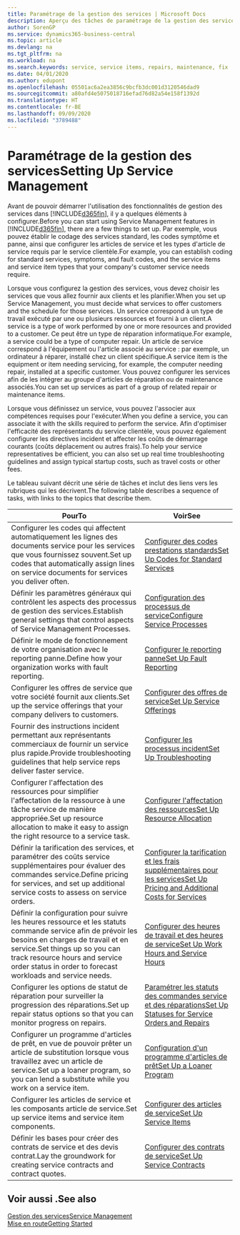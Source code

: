 ```yaml
---
title: Paramétrage de la gestion des services | Microsoft Docs
description: Aperçu des tâches de paramétrage de la gestion des services en fonction de la manière dont vos partenaires gère leurs services.
author: SorenGP
ms.service: dynamics365-business-central
ms.topic: article
ms.devlang: na
ms.tgt_pltfrm: na
ms.workload: na
ms.search.keywords: service, service items, repairs, maintenance, fix
ms.date: 04/01/2020
ms.author: edupont
ms.openlocfilehash: 05501ac6a2ea3856c9bcfb3dc001d3120546dad9
ms.sourcegitcommit: a80afd4e5075018716efad76d82a54e158f1392d
ms.translationtype: HT
ms.contentlocale: fr-BE
ms.lasthandoff: 09/09/2020
ms.locfileid: "3789488"
---
```

# <a name="setting-up-service-management"></a><span data-ttu-id="e47e8-103">Paramétrage de la gestion des services</span><span class="sxs-lookup"><span data-stu-id="e47e8-103">Setting Up Service Management</span></span>
<span data-ttu-id="e47e8-104">Avant de pouvoir démarrer l'utilisation des fonctionnalités de gestion des services dans [!INCLUDE[d365fin](includes/d365fin_md.md)], il y a quelques éléments à configurer.</span><span class="sxs-lookup"><span data-stu-id="e47e8-104">Before you can start using Service Management features in [!INCLUDE[d365fin](includes/d365fin_md.md)], there are a few things to set up.</span></span> <span data-ttu-id="e47e8-105">Par exemple, vous pouvez établir le codage des services standard, les codes symptôme et panne, ainsi que configurer les articles de service et les types d'article de service requis par le service clientèle.</span><span class="sxs-lookup"><span data-stu-id="e47e8-105">For example, you can establish coding for standard services, symptoms, and fault codes, and the service items and service item types that your company's customer service needs require.</span></span>  

<span data-ttu-id="e47e8-106">Lorsque vous configurez la gestion des services, vous devez choisir les services que vous allez fournir aux clients et les planifier.</span><span class="sxs-lookup"><span data-stu-id="e47e8-106">When you set up Service Management, you must decide what services to offer customers and the schedule for those services.</span></span> <span data-ttu-id="e47e8-107">Un service correspond à un type de travail exécuté par une ou plusieurs ressources et fourni à un client.</span><span class="sxs-lookup"><span data-stu-id="e47e8-107">A service is a type of work performed by one or more resources and provided to a customer.</span></span> <span data-ttu-id="e47e8-108">Ce peut être un type de réparation informatique.</span><span class="sxs-lookup"><span data-stu-id="e47e8-108">For example, a service could be a type of computer repair.</span></span> <span data-ttu-id="e47e8-109">Un article de service correspond à l'équipement ou l'article associé au service : par exemple, un ordinateur à réparer, installé chez un client spécifique.</span><span class="sxs-lookup"><span data-stu-id="e47e8-109">A service item is the equipment or item needing servicing, for example, the computer needing repair, installed at a specific customer.</span></span> <span data-ttu-id="e47e8-110">Vous pouvez configurer les services afin de les intégrer au groupe d'articles de réparation ou de maintenance associés.</span><span class="sxs-lookup"><span data-stu-id="e47e8-110">You can set up services as part of a group of related repair or maintenance items.</span></span>  
  
<span data-ttu-id="e47e8-111">Lorsque vous définissez un service, vous pouvez l'associer aux compétences requises pour l'exécuter.</span><span class="sxs-lookup"><span data-stu-id="e47e8-111">When you define a service, you can associate it with the skills required to perform the service.</span></span> <span data-ttu-id="e47e8-112">Afin d'optimiser l'efficacité des représentants du service clientèle, vous pouvez également configurer les directives incident et affecter les coûts de démarrage courants (coûts déplacement ou autres frais).</span><span class="sxs-lookup"><span data-stu-id="e47e8-112">To help your service representatives be efficient, you can also set up real time troubleshooting guidelines and assign typical startup costs, such as travel costs or other fees.</span></span>  

<span data-ttu-id="e47e8-113">Le tableau suivant décrit une série de tâches et inclut des liens vers les rubriques qui les décrivent.</span><span class="sxs-lookup"><span data-stu-id="e47e8-113">The following table describes a sequence of tasks, with links to the topics that describe them.</span></span>  
  
| <span data-ttu-id="e47e8-114">Pour</span><span class="sxs-lookup"><span data-stu-id="e47e8-114">To</span></span> | <span data-ttu-id="e47e8-115">Voir</span><span class="sxs-lookup"><span data-stu-id="e47e8-115">See</span></span> |
| --- | --- |
| <span data-ttu-id="e47e8-116">Configurer les codes qui affectent automatiquement les lignes des documents service pour les services que vous fournissez souvent.</span><span class="sxs-lookup"><span data-stu-id="e47e8-116">Set up codes that automatically assign lines on service documents for services you deliver often.</span></span> |[<span data-ttu-id="e47e8-117">Configurer des codes prestations standards</span><span class="sxs-lookup"><span data-stu-id="e47e8-117">Set Up Codes for Standard Services</span></span>](service-how-setup-service-coding.md)|
| <span data-ttu-id="e47e8-118">Définir les paramètres généraux qui contrôlent les aspects des processus de gestion des services.</span><span class="sxs-lookup"><span data-stu-id="e47e8-118">Establish general settings that control aspects of Service Management Processes.</span></span>|[<span data-ttu-id="e47e8-119">Configuration des processus de service</span><span class="sxs-lookup"><span data-stu-id="e47e8-119">Configure Service Processes</span></span>](service-setup-service-processes.md)|
| <span data-ttu-id="e47e8-120">Définir le mode de fonctionnement de votre organisation avec le reporting panne.</span><span class="sxs-lookup"><span data-stu-id="e47e8-120">Define how your organization works with fault reporting.</span></span> |[<span data-ttu-id="e47e8-121">Configurer le reporting panne</span><span class="sxs-lookup"><span data-stu-id="e47e8-121">Set Up Fault Reporting</span></span>](service-how-setup-fault-reporting.md) |
| <span data-ttu-id="e47e8-122">Configurer les offres de service que votre société fournit aux clients.</span><span class="sxs-lookup"><span data-stu-id="e47e8-122">Set up the service offerings that your company delivers to customers.</span></span>|[<span data-ttu-id="e47e8-123">Configurer des offres de service</span><span class="sxs-lookup"><span data-stu-id="e47e8-123">Set Up Service Offerings</span></span>](service-how-setup-service-offerings.md)|
| <span data-ttu-id="e47e8-124">Fournir des instructions incident permettant aux représentants commerciaux de fournir un service plus rapide.</span><span class="sxs-lookup"><span data-stu-id="e47e8-124">Provide troubleshooting guidelines that help service reps deliver faster service.</span></span> |[<span data-ttu-id="e47e8-125">Configurer les processus incident</span><span class="sxs-lookup"><span data-stu-id="e47e8-125">Set Up Troubleshooting</span></span>](service-how-setup-troubleshooting.md) |
| <span data-ttu-id="e47e8-126">Configurer l'affectation des ressources pour simplifier l'affectation de la ressource à une tâche service de manière appropriée.</span><span class="sxs-lookup"><span data-stu-id="e47e8-126">Set up resource allocation to make it easy to assign the right resource to a service task.</span></span> |[<span data-ttu-id="e47e8-127">Configurer l'affectation des ressources</span><span class="sxs-lookup"><span data-stu-id="e47e8-127">Set Up Resource Allocation</span></span>](service-how-setup-resource-allocation.md) |
| <span data-ttu-id="e47e8-128">Définir la tarification des services, et paramétrer des coûts service supplémentaires pour évaluer des commandes service.</span><span class="sxs-lookup"><span data-stu-id="e47e8-128">Define pricing for services, and set up additional service costs to assess on service orders.</span></span> |[<span data-ttu-id="e47e8-129">Configurer la tarification et les frais supplémentaires pour les services</span><span class="sxs-lookup"><span data-stu-id="e47e8-129">Set Up Pricing and Additional Costs for Services</span></span>](service-how-setup-service-costs-pricing.md)|
| <span data-ttu-id="e47e8-130">Définir la configuration pour suivre les heures ressource et les statuts commande service afin de prévoir les besoins en charges de travail et en service.</span><span class="sxs-lookup"><span data-stu-id="e47e8-130">Set things up so you can track resource hours and service order status in order to forecast workloads and service needs.</span></span>|[<span data-ttu-id="e47e8-131">Configurer des heures de travail et des heures de service</span><span class="sxs-lookup"><span data-stu-id="e47e8-131">Set Up Work Hours and Service Hours</span></span>](service-how-setup-work-service-hours.md)|
| <span data-ttu-id="e47e8-132">Configurer les options de statut de réparation pour surveiller la progression des réparations.</span><span class="sxs-lookup"><span data-stu-id="e47e8-132">Set up repair status options so that you can monitor progress on repairs.</span></span> | [<span data-ttu-id="e47e8-133">Paramétrer les statuts des commandes service et des réparations</span><span class="sxs-lookup"><span data-stu-id="e47e8-133">Set Up Statuses for Service Orders and Repairs</span></span>](service-order-repair-status.md)|
| <span data-ttu-id="e47e8-134">Configurer un programme d'articles de prêt, en vue de pouvoir prêter un article de substitution lorsque vous travaillez avec un article de service.</span><span class="sxs-lookup"><span data-stu-id="e47e8-134">Set up a loaner program, so you can lend a substitute while you work on a service item.</span></span> |[<span data-ttu-id="e47e8-135">Configuration d'un programme d'articles de prêt</span><span class="sxs-lookup"><span data-stu-id="e47e8-135">Set Up a Loaner Program</span></span>](service-how-setup-loaner-program.md) |
| <span data-ttu-id="e47e8-136">Configurer les articles de service et les composants article de service.</span><span class="sxs-lookup"><span data-stu-id="e47e8-136">Set up service items and service item components.</span></span> |[<span data-ttu-id="e47e8-137">Configurer des articles de service</span><span class="sxs-lookup"><span data-stu-id="e47e8-137">Set Up Service Items</span></span>](service-how-setup-service-items.md) |
| <span data-ttu-id="e47e8-138">Définir les bases pour créer des contrats de service et des devis contrat.</span><span class="sxs-lookup"><span data-stu-id="e47e8-138">Lay the groundwork for creating service contracts and contract quotes.</span></span> |[<span data-ttu-id="e47e8-139">Configurer des contrats de service</span><span class="sxs-lookup"><span data-stu-id="e47e8-139">Set Up Service Contracts</span></span>](service-how-setup-service-contracts.md) |

## <a name="see-also"></a><span data-ttu-id="e47e8-140">Voir aussi .</span><span class="sxs-lookup"><span data-stu-id="e47e8-140">See also</span></span>
[<span data-ttu-id="e47e8-141">Gestion des services</span><span class="sxs-lookup"><span data-stu-id="e47e8-141">Service Management</span></span>](service-service.md)  
[<span data-ttu-id="e47e8-142">Mise en route</span><span class="sxs-lookup"><span data-stu-id="e47e8-142">Getting Started</span></span>](product-get-started.md)  
